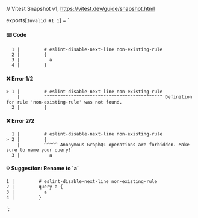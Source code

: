 // Vitest Snapshot v1, https://vitest.dev/guide/snapshot.html

exports[`Invalid #1 1`] = `
#### ⌨️ Code

      1 |         # eslint-disable-next-line non-existing-rule
      2 |         {
      3 |           a
      4 |         }

#### ❌ Error 1/2

    > 1 |         # eslint-disable-next-line non-existing-rule
        |         ^^^^^^^^^^^^^^^^^^^^^^^^^^^^^^^^^^^^^^^^^^^^ Definition for rule 'non-existing-rule' was not found.
      2 |         {

#### ❌ Error 2/2

      1 |         # eslint-disable-next-line non-existing-rule
    > 2 |         {
        |         ^^^^^ Anonymous GraphQL operations are forbidden. Make sure to name your query!
      3 |           a

#### 💡 Suggestion: Rename to \`a\`

    1 |         # eslint-disable-next-line non-existing-rule
    2 |         query a {
    3 |           a
    4 |         }
`;
